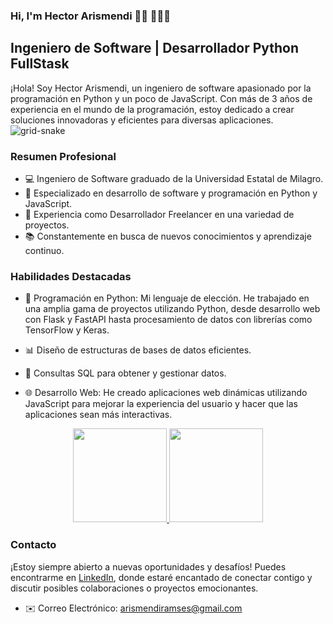 ### Hi, I'm Hector Arismendi 👋🏼 👨🏼‍💻

## Ingeniero de Software | Desarrollador Python FullStask

¡Hola! Soy Hector Arismendi, un ingeniero de software apasionado por la programación en Python y un poco de JavaScript. Con más de 3 años de experiencia en el mundo de la programación, estoy dedicado a crear soluciones innovadoras y eficientes para diversas aplicaciones.
![grid-snake](https://github.com/hramses1/hramses1/assets/79066311/a40bffb7-b416-4b34-a0be-0ec7ac21094e)

### Resumen Profesional

- 💻 Ingeniero de Software graduado de la Universidad Estatal de Milagro.
- 🌟 Especializado en desarrollo de software y programación en Python y JavaScript.
- 🤝 Experiencia como Desarrollador Freelancer en una variedad de proyectos.
- 📚 Constantemente en busca de nuevos conocimientos y aprendizaje continuo.

### Habilidades Destacadas

- 🐍 Programación en Python: Mi lenguaje de elección. He trabajado en una amplia gama de proyectos utilizando Python, desde desarrollo web con Flask y FastAPI hasta procesamiento de datos con librerías como TensorFlow y Keras.
  
- 📊 Diseño de estructuras de bases de datos eficientes.
  
- 💼 Consultas SQL para obtener y gestionar datos.
  
- 🌐 Desarrollo Web: He creado aplicaciones web dinámicas utilizando JavaScript para mejorar la experiencia del usuario y hacer que las aplicaciones sean más interactivas.

<p align="center">
<a href="https://github.com/AVS1508">
  <img height="150em" src="https://github-readme-stats-eight-theta.vercel.app/api?username=hramses1&show_icons=true&theme=tokyonight&include_all_commits=true&count_private=true"/>
  <img height="150em" src="https://github-readme-stats-eight-theta.vercel.app/api/top-langs/?username=hramses1&layout=compact&langs_count=8&theme=tokyonight"/>
</a>
</p>

### Contacto

¡Estoy siempre abierto a nuevas oportunidades y desafíos! Puedes encontrarme en [LinkedIn](https://www.linkedin.com/in/hector-arismendi-469551167/), donde estaré encantado de conectar contigo y discutir posibles colaboraciones o proyectos emocionantes.

- ✉️ Correo Electrónico: arismendiramses@gmail.com

